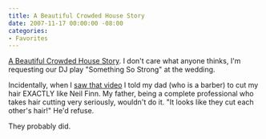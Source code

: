 ```yaml
---
title: A Beautiful Crowded House Story
date: 2007-11-17 00:00:00 -08:00
categories:
- Favorites
---
```


<p><a href="http://jordanbrock.com/2007/11/18/16-years-2-weeks-and-1-day">A Beautiful Crowded House Story</a>. I don't care what anyone thinks, I'm requesting our DJ play "Something So Strong" at the wedding.</p>

<p>Incidentally, when I <a href="http://youtube.com/watch?v=eV-HjM80ii8">saw that video</a> I told my dad (who is a barber) to cut my hair EXACTLY like Neil Finn. My father, being a complete professional who takes hair cutting very seriously, wouldn't do it. "It looks like they cut each other's hair!" He'd refuse.</p>

<p>They probably did.</p>
